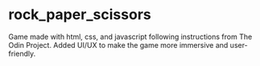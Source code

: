# rock_paper_scissors
Game made with html, css, and javascript following instructions from The Odin Project. Added UI/UX to make the game more immersive and user-friendly.
